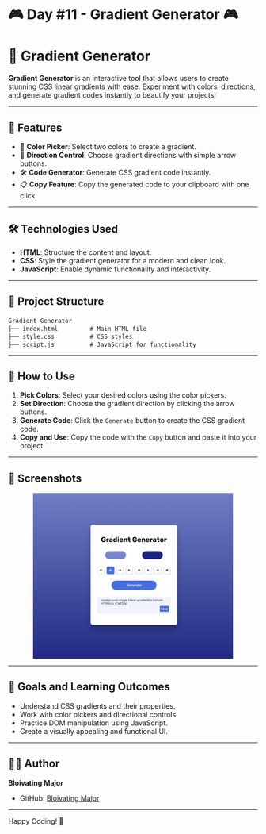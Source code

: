 # 🎮 Day #11 - Gradient Generator 🎮

# 🌈 Gradient Generator

**Gradient Generator** is an interactive tool that allows users to create stunning CSS linear gradients with ease. Experiment with colors, directions, and generate gradient codes instantly to beautify your projects!

---

## 🚀 Features

- 🎨 **Color Picker**: Select two colors to create a gradient.
- 📐 **Direction Control**: Choose gradient directions with simple arrow buttons.
- 🛠️ **Code Generator**: Generate CSS gradient code instantly.
- 📋 **Copy Feature**: Copy the generated code to your clipboard with one click.

---


## 🛠️ Technologies Used

- **HTML**: Structure the content and layout.
- **CSS**: Style the gradient generator for a modern and clean look.
- **JavaScript**: Enable dynamic functionality and interactivity.

---

## 📂 Project Structure

```
Gradient Generator
├── index.html         # Main HTML file
├── style.css          # CSS styles
├── script.js          # JavaScript for functionality
```

---

## 📜 How to Use

1. **Pick Colors**: Select your desired colors using the color pickers.
2. **Set Direction**: Choose the gradient direction by clicking the arrow buttons.
3. **Generate Code**: Click the `Generate` button to create the CSS gradient code.
4. **Copy and Use**: Copy the code with the `Copy` button and paste it into your project.

---


## 📸 Screenshots

<div style="display:flex; justify-content:center;">
    <img src="./Gradient.png" style="width:80%;">
</div>

---

## 🎯 Goals and Learning Outcomes

- Understand CSS gradients and their properties.
- Work with color pickers and directional controls.
- Practice DOM manipulation using JavaScript.
- Create a visually appealing and functional UI.

---

## 🧑‍💻 Author

**Bloivating Major**  
- GitHub: [Bloivating Major](https://github.com/Bloivating-Major)  

---


Happy Coding! 🎉
